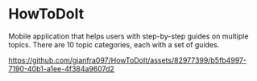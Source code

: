 # HowToDoIt

Mobile application that helps users with step-by-step guides on multiple topics. There are 10 topic categories, each with a set of guides.

https://github.com/gianfra097/HowToDoIt/assets/82977399/b5fb4997-7190-40b1-a1ee-4f384a9607d2
